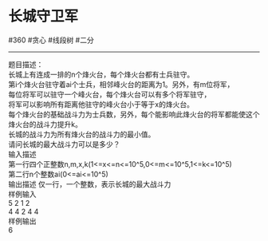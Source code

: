 # 长城守卫军

#360
#贪心 #线段树 #二分 

---

题目描述：  
长城上有连成一排的n个烽火台，每个烽火台都有士兵驻守。  
第i个烽火台驻守着ai个士兵，相邻峰火台的距离为1。另外，有m位将军，  
每位将军可以驻守一个峰火台，每个烽火台可以有多个将军驻守，  
将军可以影响所有距离他驻守的峰火台小于等于x的烽火台。  
每个烽火台的基础战斗力为士兵数，另外，每个能影响此烽火台的将军都能使这个烽火台的战斗力提升k。  
长城的战斗力为所有烽火台的战斗力的最小值。  
请问长城的最大战斗力可以是多少？  
输入描述  
第一行四个正整数n,m,x,k(1<=x<=n<=10^5,0<=m<=10^5,1<=k<=10^5)  
第二行n个整数ai(0<=ai<=10^5)  
输出描述 仅一行，一个整数，表示长城的最大战斗力  
样例输入  
5 2 1 2  
4 4 2 4 4  
样例输出  
6  